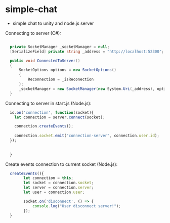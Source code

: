 # simple-chat
- simple chat to unity and node.js server


Connecting to server (C#):
```c#

  private SocketManager _socketManager = null;
  [SerializeField] private string _address = "http://localhost:52300";

  public void ConnectedToServer()
  {
      SocketOptions options = new SocketOptions()
      {
          Reconnection = _isReconection
      };
      _socketManager = new SocketManager(new System.Uri(_address), options);
  }
```
Connecting to server in start.js (Node.js):
```js
  io.on('connection', function(socket){
    let connection = server.connect(socket);

    connection.createEvents();
    
    connection.socket.emit("connection-server", connection.user.id);
  });
  
  
  }
```
Create events connection to current socket (Node.js):
```js
  createEvents(){
        let connection = this;
        let socket = connection.socket;
        let server = connection.server;
        let user = connection.user;

        socket.on('disconnect', () => {
            console.log("User disconnect server!");
        });
  }
```
